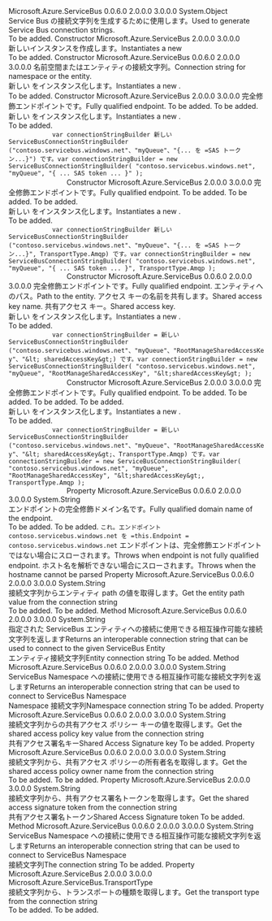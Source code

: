 <Type Name="ServiceBusConnectionStringBuilder" FullName="Microsoft.Azure.ServiceBus.ServiceBusConnectionStringBuilder">
  <TypeSignature Language="C#" Value="public class ServiceBusConnectionStringBuilder" />
  <TypeSignature Language="ILAsm" Value=".class public auto ansi beforefieldinit ServiceBusConnectionStringBuilder extends System.Object" />
  <TypeSignature Language="DocId" Value="T:Microsoft.Azure.ServiceBus.ServiceBusConnectionStringBuilder" />
  <TypeSignature Language="VB.NET" Value="Public Class ServiceBusConnectionStringBuilder" />
  <TypeSignature Language="F#" Value="type ServiceBusConnectionStringBuilder = class" />
  <AssemblyInfo>
    <AssemblyName>Microsoft.Azure.ServiceBus</AssemblyName>
    <AssemblyVersion>0.0.6.0</AssemblyVersion>
    <AssemblyVersion>2.0.0.0</AssemblyVersion>
    <AssemblyVersion>3.0.0.0</AssemblyVersion>
  </AssemblyInfo>
  <Base>
    <BaseTypeName>System.Object</BaseTypeName>
  </Base>
  <Interfaces />
  <Docs>
    <summary>
            <span data-ttu-id="fd46e-101">Service Bus の接続文字列を生成するために使用します。</span><span class="sxs-lookup"><span data-stu-id="fd46e-101">Used to generate Service Bus connection strings.</span></span>
            </summary>
    <remarks>To be added.</remarks>
  </Docs>
  <Members>
    <Member MemberName=".ctor">
      <MemberSignature Language="C#" Value="public ServiceBusConnectionStringBuilder ();" />
      <MemberSignature Language="ILAsm" Value=".method public hidebysig specialname rtspecialname instance void .ctor() cil managed" />
      <MemberSignature Language="DocId" Value="M:Microsoft.Azure.ServiceBus.ServiceBusConnectionStringBuilder.#ctor" />
      <MemberSignature Language="VB.NET" Value="Public Sub New ()" />
      <MemberType>Constructor</MemberType>
      <AssemblyInfo>
        <AssemblyName>Microsoft.Azure.ServiceBus</AssemblyName>
        <AssemblyVersion>2.0.0.0</AssemblyVersion>
        <AssemblyVersion>3.0.0.0</AssemblyVersion>
      </AssemblyInfo>
      <Parameters />
      <Docs>
        <summary>
            <span data-ttu-id="fd46e-102">新しいインスタンスを作成します。<see cref="T:Microsoft.Azure.ServiceBus.ServiceBusConnectionStringBuilder" /></span><span class="sxs-lookup"><span data-stu-id="fd46e-102">Instantiates a new <see cref="T:Microsoft.Azure.ServiceBus.ServiceBusConnectionStringBuilder" /></span></span></summary>
        <remarks>To be added.</remarks>
      </Docs>
    </Member>
    <Member MemberName=".ctor">
      <MemberSignature Language="C#" Value="public ServiceBusConnectionStringBuilder (string connectionString);" />
      <MemberSignature Language="ILAsm" Value=".method public hidebysig specialname rtspecialname instance void .ctor(string connectionString) cil managed" />
      <MemberSignature Language="DocId" Value="M:Microsoft.Azure.ServiceBus.ServiceBusConnectionStringBuilder.#ctor(System.String)" />
      <MemberSignature Language="VB.NET" Value="Public Sub New (connectionString As String)" />
      <MemberSignature Language="F#" Value="new Microsoft.Azure.ServiceBus.ServiceBusConnectionStringBuilder : string -&gt; Microsoft.Azure.ServiceBus.ServiceBusConnectionStringBuilder" Usage="new Microsoft.Azure.ServiceBus.ServiceBusConnectionStringBuilder connectionString" />
      <MemberType>Constructor</MemberType>
      <AssemblyInfo>
        <AssemblyName>Microsoft.Azure.ServiceBus</AssemblyName>
        <AssemblyVersion>0.0.6.0</AssemblyVersion>
        <AssemblyVersion>2.0.0.0</AssemblyVersion>
        <AssemblyVersion>3.0.0.0</AssemblyVersion>
      </AssemblyInfo>
      <Parameters>
        <Parameter Name="connectionString" Type="System.String" />
      </Parameters>
      <Docs>
        <param name="connectionString"><span data-ttu-id="fd46e-103">名前空間またはエンティティの接続文字列。</span><span class="sxs-lookup"><span data-stu-id="fd46e-103">Connection string for namespace or the entity.</span></span></param>
        <summary>
            <span data-ttu-id="fd46e-104">新しい <see cref="T:Microsoft.Azure.ServiceBus.ServiceBusConnectionStringBuilder" /> をインスタンス化します。</span><span class="sxs-lookup"><span data-stu-id="fd46e-104">Instantiates a new <see cref="T:Microsoft.Azure.ServiceBus.ServiceBusConnectionStringBuilder" />.</span></span>
            </summary>
        <remarks>To be added.</remarks>
      </Docs>
    </Member>
    <Member MemberName=".ctor">
      <MemberSignature Language="C#" Value="public ServiceBusConnectionStringBuilder (string endpoint, string entityPath, string sharedAccessSignature);" />
      <MemberSignature Language="ILAsm" Value=".method public hidebysig specialname rtspecialname instance void .ctor(string endpoint, string entityPath, string sharedAccessSignature) cil managed" />
      <MemberSignature Language="DocId" Value="M:Microsoft.Azure.ServiceBus.ServiceBusConnectionStringBuilder.#ctor(System.String,System.String,System.String)" />
      <MemberSignature Language="VB.NET" Value="Public Sub New (endpoint As String, entityPath As String, sharedAccessSignature As String)" />
      <MemberSignature Language="F#" Value="new Microsoft.Azure.ServiceBus.ServiceBusConnectionStringBuilder : string * string * string -&gt; Microsoft.Azure.ServiceBus.ServiceBusConnectionStringBuilder" Usage="new Microsoft.Azure.ServiceBus.ServiceBusConnectionStringBuilder (endpoint, entityPath, sharedAccessSignature)" />
      <MemberType>Constructor</MemberType>
      <AssemblyInfo>
        <AssemblyName>Microsoft.Azure.ServiceBus</AssemblyName>
        <AssemblyVersion>2.0.0.0</AssemblyVersion>
        <AssemblyVersion>3.0.0.0</AssemblyVersion>
      </AssemblyInfo>
      <Parameters>
        <Parameter Name="endpoint" Type="System.String" />
        <Parameter Name="entityPath" Type="System.String" />
        <Parameter Name="sharedAccessSignature" Type="System.String" />
      </Parameters>
      <Docs>
        <param name="endpoint"><span data-ttu-id="fd46e-105">完全修飾エンドポイントです。</span><span class="sxs-lookup"><span data-stu-id="fd46e-105">Fully qualified endpoint.</span></span></param>
        <param name="entityPath">To be added.</param>
        <param name="sharedAccessSignature">To be added.</param>
        <summary>
            <span data-ttu-id="fd46e-106">新しい <see cref="T:Microsoft.Azure.ServiceBus.ServiceBusConnectionStringBuilder" /> をインスタンス化します。</span><span class="sxs-lookup"><span data-stu-id="fd46e-106">Instantiates a new <see cref="T:Microsoft.Azure.ServiceBus.ServiceBusConnectionStringBuilder" />.</span></span>
            </summary>
        <remarks>To be added.</remarks>
        <example>
          <code>
            <span data-ttu-id="fd46e-107">var connectionStringBuilder 新しい ServiceBusConnectionStringBuilder ("contoso.servicebus.windows.net"、"myQueue"、"{... を =SAS トークン...}") です。</span><span class="sxs-lookup"><span data-stu-id="fd46e-107">var connectionStringBuilder = new ServiceBusConnectionStringBuilder( "contoso.servicebus.windows.net", "myQueue", "{ ... SAS token ... }" );</span></span>
                </code>
        </example>
      </Docs>
    </Member>
    <Member MemberName=".ctor">
      <MemberSignature Language="C#" Value="public ServiceBusConnectionStringBuilder (string endpoint, string entityPath, string sharedAccessSignature, Microsoft.Azure.ServiceBus.TransportType transportType);" />
      <MemberSignature Language="ILAsm" Value=".method public hidebysig specialname rtspecialname instance void .ctor(string endpoint, string entityPath, string sharedAccessSignature, valuetype Microsoft.Azure.ServiceBus.TransportType transportType) cil managed" />
      <MemberSignature Language="DocId" Value="M:Microsoft.Azure.ServiceBus.ServiceBusConnectionStringBuilder.#ctor(System.String,System.String,System.String,Microsoft.Azure.ServiceBus.TransportType)" />
      <MemberSignature Language="F#" Value="new Microsoft.Azure.ServiceBus.ServiceBusConnectionStringBuilder : string * string * string * Microsoft.Azure.ServiceBus.TransportType -&gt; Microsoft.Azure.ServiceBus.ServiceBusConnectionStringBuilder" Usage="new Microsoft.Azure.ServiceBus.ServiceBusConnectionStringBuilder (endpoint, entityPath, sharedAccessSignature, transportType)" />
      <MemberType>Constructor</MemberType>
      <AssemblyInfo>
        <AssemblyName>Microsoft.Azure.ServiceBus</AssemblyName>
        <AssemblyVersion>2.0.0.0</AssemblyVersion>
        <AssemblyVersion>3.0.0.0</AssemblyVersion>
      </AssemblyInfo>
      <Parameters>
        <Parameter Name="endpoint" Type="System.String" />
        <Parameter Name="entityPath" Type="System.String" />
        <Parameter Name="sharedAccessSignature" Type="System.String" />
        <Parameter Name="transportType" Type="Microsoft.Azure.ServiceBus.TransportType" />
      </Parameters>
      <Docs>
        <param name="endpoint"><span data-ttu-id="fd46e-108">完全修飾エンドポイントです。</span><span class="sxs-lookup"><span data-stu-id="fd46e-108">Fully qualified endpoint.</span></span></param>
        <param name="entityPath">To be added.</param>
        <param name="sharedAccessSignature">To be added.</param>
        <param name="transportType">To be added.</param>
        <summary>
            <span data-ttu-id="fd46e-109">新しい <see cref="T:Microsoft.Azure.ServiceBus.ServiceBusConnectionStringBuilder" /> をインスタンス化します。</span><span class="sxs-lookup"><span data-stu-id="fd46e-109">Instantiates a new <see cref="T:Microsoft.Azure.ServiceBus.ServiceBusConnectionStringBuilder" />.</span></span>
            </summary>
        <remarks>To be added.</remarks>
        <example>
          <code>
            <span data-ttu-id="fd46e-110">var connectionStringBuilder 新しい ServiceBusConnectionStringBuilder ("contoso.servicebus.windows.net"、"myQueue"、"{... を =SAS トークン...}", TransportType.Amqp) です。</span><span class="sxs-lookup"><span data-stu-id="fd46e-110">var connectionStringBuilder = new ServiceBusConnectionStringBuilder( "contoso.servicebus.windows.net", "myQueue", "{ ... SAS token ... }", TransportType.Amqp );</span></span>
                </code>
        </example>
      </Docs>
    </Member>
    <Member MemberName=".ctor">
      <MemberSignature Language="C#" Value="public ServiceBusConnectionStringBuilder (string endpoint, string entityPath, string sharedAccessKeyName, string sharedAccessKey);" />
      <MemberSignature Language="ILAsm" Value=".method public hidebysig specialname rtspecialname instance void .ctor(string endpoint, string entityPath, string sharedAccessKeyName, string sharedAccessKey) cil managed" />
      <MemberSignature Language="DocId" Value="M:Microsoft.Azure.ServiceBus.ServiceBusConnectionStringBuilder.#ctor(System.String,System.String,System.String,System.String)" />
      <MemberSignature Language="VB.NET" Value="Public Sub New (endpoint As String, entityPath As String, sharedAccessKeyName As String, sharedAccessKey As String)" />
      <MemberSignature Language="F#" Value="new Microsoft.Azure.ServiceBus.ServiceBusConnectionStringBuilder : string * string * string * string -&gt; Microsoft.Azure.ServiceBus.ServiceBusConnectionStringBuilder" Usage="new Microsoft.Azure.ServiceBus.ServiceBusConnectionStringBuilder (endpoint, entityPath, sharedAccessKeyName, sharedAccessKey)" />
      <MemberType>Constructor</MemberType>
      <AssemblyInfo>
        <AssemblyName>Microsoft.Azure.ServiceBus</AssemblyName>
        <AssemblyVersion>0.0.6.0</AssemblyVersion>
        <AssemblyVersion>2.0.0.0</AssemblyVersion>
        <AssemblyVersion>3.0.0.0</AssemblyVersion>
      </AssemblyInfo>
      <Parameters>
        <Parameter Name="namespaceName" Type="System.String" />
        <Parameter Name="entityPath" Type="System.String" />
        <Parameter Name="sharedAccessKeyName" Type="System.String" />
        <Parameter Name="sharedAccessKey" Type="System.String" />
      </Parameters>
      <Docs>
        <param name="endpoint"><span data-ttu-id="fd46e-111">完全修飾エンドポイントです。</span><span class="sxs-lookup"><span data-stu-id="fd46e-111">Fully qualified endpoint.</span></span></param>
        <param name="entityPath"><span data-ttu-id="fd46e-112">エンティティへのパス。</span><span class="sxs-lookup"><span data-stu-id="fd46e-112">Path to the entity.</span></span></param>
        <param name="sharedAccessKeyName"><span data-ttu-id="fd46e-113">アクセス キーの名前を共有します。</span><span class="sxs-lookup"><span data-stu-id="fd46e-113">Shared access key name.</span></span></param>
        <param name="sharedAccessKey"><span data-ttu-id="fd46e-114">共有アクセス キー。</span><span class="sxs-lookup"><span data-stu-id="fd46e-114">Shared access key.</span></span></param>
        <summary>
            <span data-ttu-id="fd46e-115">新しい <see cref="T:Microsoft.Azure.ServiceBus.ServiceBusConnectionStringBuilder" /> をインスタンス化します。</span><span class="sxs-lookup"><span data-stu-id="fd46e-115">Instantiates a new <see cref="T:Microsoft.Azure.ServiceBus.ServiceBusConnectionStringBuilder" />.</span></span>
            </summary>
        <remarks>To be added.</remarks>
        <example>
          <code>
            <span data-ttu-id="fd46e-116">var connectionStringBuilder = 新しい ServiceBusConnectionStringBuilder ("contoso.servicebus.windows.net"、"myQueue"、"RootManageSharedAccessKey"、"&amp;lt; sharedAccessKey&amp;gt;) です。</span><span class="sxs-lookup"><span data-stu-id="fd46e-116">var connectionStringBuilder = new ServiceBusConnectionStringBuilder( "contoso.servicebus.windows.net", "myQueue", "RootManageSharedAccessKey", "&amp;lt;sharedAccessKey&amp;gt; );</span></span>
                </code>
        </example>
      </Docs>
    </Member>
    <Member MemberName=".ctor">
      <MemberSignature Language="C#" Value="public ServiceBusConnectionStringBuilder (string endpoint, string entityPath, string sharedAccessKeyName, string sharedAccessKey, Microsoft.Azure.ServiceBus.TransportType transportType);" />
      <MemberSignature Language="ILAsm" Value=".method public hidebysig specialname rtspecialname instance void .ctor(string endpoint, string entityPath, string sharedAccessKeyName, string sharedAccessKey, valuetype Microsoft.Azure.ServiceBus.TransportType transportType) cil managed" />
      <MemberSignature Language="DocId" Value="M:Microsoft.Azure.ServiceBus.ServiceBusConnectionStringBuilder.#ctor(System.String,System.String,System.String,System.String,Microsoft.Azure.ServiceBus.TransportType)" />
      <MemberSignature Language="F#" Value="new Microsoft.Azure.ServiceBus.ServiceBusConnectionStringBuilder : string * string * string * string * Microsoft.Azure.ServiceBus.TransportType -&gt; Microsoft.Azure.ServiceBus.ServiceBusConnectionStringBuilder" Usage="new Microsoft.Azure.ServiceBus.ServiceBusConnectionStringBuilder (endpoint, entityPath, sharedAccessKeyName, sharedAccessKey, transportType)" />
      <MemberType>Constructor</MemberType>
      <AssemblyInfo>
        <AssemblyName>Microsoft.Azure.ServiceBus</AssemblyName>
        <AssemblyVersion>2.0.0.0</AssemblyVersion>
        <AssemblyVersion>3.0.0.0</AssemblyVersion>
      </AssemblyInfo>
      <Parameters>
        <Parameter Name="endpoint" Type="System.String" />
        <Parameter Name="entityPath" Type="System.String" />
        <Parameter Name="sharedAccessKeyName" Type="System.String" />
        <Parameter Name="sharedAccessKey" Type="System.String" />
        <Parameter Name="transportType" Type="Microsoft.Azure.ServiceBus.TransportType" />
      </Parameters>
      <Docs>
        <param name="endpoint"><span data-ttu-id="fd46e-117">完全修飾エンドポイントです。</span><span class="sxs-lookup"><span data-stu-id="fd46e-117">Fully qualified endpoint.</span></span></param>
        <param name="entityPath">To be added.</param>
        <param name="sharedAccessKeyName">To be added.</param>
        <param name="sharedAccessKey">To be added.</param>
        <param name="transportType">To be added.</param>
        <summary>
            <span data-ttu-id="fd46e-118">新しい <see cref="T:Microsoft.Azure.ServiceBus.ServiceBusConnectionStringBuilder" /> をインスタンス化します。</span><span class="sxs-lookup"><span data-stu-id="fd46e-118">Instantiates a new <see cref="T:Microsoft.Azure.ServiceBus.ServiceBusConnectionStringBuilder" />.</span></span>
            </summary>
        <remarks>To be added.</remarks>
        <example>
          <code>
            <span data-ttu-id="fd46e-119">var connectionStringBuilder = 新しい ServiceBusConnectionStringBuilder ("contoso.servicebus.windows.net"、"myQueue"、"RootManageSharedAccessKey"、"&amp;lt; sharedAccessKey&amp;gt;、TransportType.Amqp) です。</span><span class="sxs-lookup"><span data-stu-id="fd46e-119">var connectionStringBuilder = new ServiceBusConnectionStringBuilder( "contoso.servicebus.windows.net", "myQueue", "RootManageSharedAccessKey", "&amp;lt;sharedAccessKey&amp;gt;, TransportType.Amqp );</span></span>
                </code>
        </example>
      </Docs>
    </Member>
    <Member MemberName="Endpoint">
      <MemberSignature Language="C#" Value="public string Endpoint { get; set; }" />
      <MemberSignature Language="ILAsm" Value=".property instance string Endpoint" />
      <MemberSignature Language="DocId" Value="P:Microsoft.Azure.ServiceBus.ServiceBusConnectionStringBuilder.Endpoint" />
      <MemberSignature Language="VB.NET" Value="Public Property Endpoint As String" />
      <MemberSignature Language="F#" Value="member this.Endpoint : string with get, set" Usage="Microsoft.Azure.ServiceBus.ServiceBusConnectionStringBuilder.Endpoint" />
      <MemberType>Property</MemberType>
      <AssemblyInfo>
        <AssemblyName>Microsoft.Azure.ServiceBus</AssemblyName>
        <AssemblyVersion>0.0.6.0</AssemblyVersion>
        <AssemblyVersion>2.0.0.0</AssemblyVersion>
        <AssemblyVersion>3.0.0.0</AssemblyVersion>
      </AssemblyInfo>
      <ReturnValue>
        <ReturnType>System.String</ReturnType>
      </ReturnValue>
      <Docs>
        <summary>
            <span data-ttu-id="fd46e-120">エンドポイントの完全修飾ドメイン名です。</span><span class="sxs-lookup"><span data-stu-id="fd46e-120">Fully qualified domain name of the endpoint.</span></span>
            </summary>
        <value>To be added.</value>
        <remarks>To be added.</remarks>
        <example>
          <code><span data-ttu-id="fd46e-121">これ。エンドポイント contoso.servicebus.windows.net を =</span><span class="sxs-lookup"><span data-stu-id="fd46e-121">this.Endpoint = contoso.servicebus.windows.net</span></span></code>
        </example>
        <exception cref="T:System.ArgumentException"><span data-ttu-id="fd46e-122">エンドポイントは、完全修飾エンドポイントではない場合にスローされます。</span><span class="sxs-lookup"><span data-stu-id="fd46e-122">Throws when endpoint is not fully qualified endpoint.</span></span></exception>
        <exception cref="T:System.UriFormatException"><span data-ttu-id="fd46e-123">ホスト名を解析できない場合にスローされます。</span><span class="sxs-lookup"><span data-stu-id="fd46e-123">Throws when the hostname cannot be parsed</span></span></exception>
      </Docs>
    </Member>
    <Member MemberName="EntityPath">
      <MemberSignature Language="C#" Value="public string EntityPath { get; set; }" />
      <MemberSignature Language="ILAsm" Value=".property instance string EntityPath" />
      <MemberSignature Language="DocId" Value="P:Microsoft.Azure.ServiceBus.ServiceBusConnectionStringBuilder.EntityPath" />
      <MemberSignature Language="VB.NET" Value="Public Property EntityPath As String" />
      <MemberSignature Language="F#" Value="member this.EntityPath : string with get, set" Usage="Microsoft.Azure.ServiceBus.ServiceBusConnectionStringBuilder.EntityPath" />
      <MemberType>Property</MemberType>
      <AssemblyInfo>
        <AssemblyName>Microsoft.Azure.ServiceBus</AssemblyName>
        <AssemblyVersion>0.0.6.0</AssemblyVersion>
        <AssemblyVersion>2.0.0.0</AssemblyVersion>
        <AssemblyVersion>3.0.0.0</AssemblyVersion>
      </AssemblyInfo>
      <ReturnValue>
        <ReturnType>System.String</ReturnType>
      </ReturnValue>
      <Docs>
        <summary>
            <span data-ttu-id="fd46e-124">接続文字列からエンティティ path の値を取得します。</span><span class="sxs-lookup"><span data-stu-id="fd46e-124">Get the entity path value from the connection string</span></span>
            </summary>
        <value>To be added.</value>
        <remarks>To be added.</remarks>
      </Docs>
    </Member>
    <Member MemberName="GetEntityConnectionString">
      <MemberSignature Language="C#" Value="public string GetEntityConnectionString ();" />
      <MemberSignature Language="ILAsm" Value=".method public hidebysig instance string GetEntityConnectionString() cil managed" />
      <MemberSignature Language="DocId" Value="M:Microsoft.Azure.ServiceBus.ServiceBusConnectionStringBuilder.GetEntityConnectionString" />
      <MemberSignature Language="VB.NET" Value="Public Function GetEntityConnectionString () As String" />
      <MemberSignature Language="F#" Value="member this.GetEntityConnectionString : unit -&gt; string" Usage="serviceBusConnectionStringBuilder.GetEntityConnectionString " />
      <MemberType>Method</MemberType>
      <AssemblyInfo>
        <AssemblyName>Microsoft.Azure.ServiceBus</AssemblyName>
        <AssemblyVersion>0.0.6.0</AssemblyVersion>
        <AssemblyVersion>2.0.0.0</AssemblyVersion>
        <AssemblyVersion>3.0.0.0</AssemblyVersion>
      </AssemblyInfo>
      <ReturnValue>
        <ReturnType>System.String</ReturnType>
      </ReturnValue>
      <Parameters />
      <Docs>
        <summary>
            <span data-ttu-id="fd46e-125">指定された ServiceBus エンティティへの接続に使用できる相互操作可能な接続文字列を返します</span><span class="sxs-lookup"><span data-stu-id="fd46e-125">Returns an interoperable connection string that can be used to connect to the given ServiceBus Entity</span></span>
            </summary>
        <returns><span data-ttu-id="fd46e-126">エンティティ接続文字列</span><span class="sxs-lookup"><span data-stu-id="fd46e-126">Entity connection string</span></span></returns>
        <remarks>To be added.</remarks>
      </Docs>
    </Member>
    <Member MemberName="GetNamespaceConnectionString">
      <MemberSignature Language="C#" Value="public string GetNamespaceConnectionString ();" />
      <MemberSignature Language="ILAsm" Value=".method public hidebysig instance string GetNamespaceConnectionString() cil managed" />
      <MemberSignature Language="DocId" Value="M:Microsoft.Azure.ServiceBus.ServiceBusConnectionStringBuilder.GetNamespaceConnectionString" />
      <MemberSignature Language="VB.NET" Value="Public Function GetNamespaceConnectionString () As String" />
      <MemberSignature Language="F#" Value="member this.GetNamespaceConnectionString : unit -&gt; string" Usage="serviceBusConnectionStringBuilder.GetNamespaceConnectionString " />
      <MemberType>Method</MemberType>
      <AssemblyInfo>
        <AssemblyName>Microsoft.Azure.ServiceBus</AssemblyName>
        <AssemblyVersion>0.0.6.0</AssemblyVersion>
        <AssemblyVersion>2.0.0.0</AssemblyVersion>
        <AssemblyVersion>3.0.0.0</AssemblyVersion>
      </AssemblyInfo>
      <ReturnValue>
        <ReturnType>System.String</ReturnType>
      </ReturnValue>
      <Parameters />
      <Docs>
        <summary>
            <span data-ttu-id="fd46e-127">ServiceBus Namespace への接続に使用できる相互操作可能な接続文字列を返します</span><span class="sxs-lookup"><span data-stu-id="fd46e-127">Returns an interoperable connection string that can be used to connect to ServiceBus Namespace</span></span>
            </summary>
        <returns><span data-ttu-id="fd46e-128">Namespace 接続文字列</span><span class="sxs-lookup"><span data-stu-id="fd46e-128">Namespace connection string</span></span></returns>
        <remarks>To be added.</remarks>
      </Docs>
    </Member>
    <Member MemberName="SasKey">
      <MemberSignature Language="C#" Value="public string SasKey { get; set; }" />
      <MemberSignature Language="ILAsm" Value=".property instance string SasKey" />
      <MemberSignature Language="DocId" Value="P:Microsoft.Azure.ServiceBus.ServiceBusConnectionStringBuilder.SasKey" />
      <MemberSignature Language="VB.NET" Value="Public Property SasKey As String" />
      <MemberSignature Language="F#" Value="member this.SasKey : string with get, set" Usage="Microsoft.Azure.ServiceBus.ServiceBusConnectionStringBuilder.SasKey" />
      <MemberType>Property</MemberType>
      <AssemblyInfo>
        <AssemblyName>Microsoft.Azure.ServiceBus</AssemblyName>
        <AssemblyVersion>0.0.6.0</AssemblyVersion>
        <AssemblyVersion>2.0.0.0</AssemblyVersion>
        <AssemblyVersion>3.0.0.0</AssemblyVersion>
      </AssemblyInfo>
      <ReturnValue>
        <ReturnType>System.String</ReturnType>
      </ReturnValue>
      <Docs>
        <summary>
            <span data-ttu-id="fd46e-129">接続文字列からの共有アクセス ポリシー キーの値を取得します。</span><span class="sxs-lookup"><span data-stu-id="fd46e-129">Get the shared access policy key value from the connection string</span></span>
            </summary>
        <value><span data-ttu-id="fd46e-130">共有アクセス署名キー</span><span class="sxs-lookup"><span data-stu-id="fd46e-130">Shared Access Signature key</span></span></value>
        <remarks>To be added.</remarks>
      </Docs>
    </Member>
    <Member MemberName="SasKeyName">
      <MemberSignature Language="C#" Value="public string SasKeyName { get; set; }" />
      <MemberSignature Language="ILAsm" Value=".property instance string SasKeyName" />
      <MemberSignature Language="DocId" Value="P:Microsoft.Azure.ServiceBus.ServiceBusConnectionStringBuilder.SasKeyName" />
      <MemberSignature Language="VB.NET" Value="Public Property SasKeyName As String" />
      <MemberSignature Language="F#" Value="member this.SasKeyName : string with get, set" Usage="Microsoft.Azure.ServiceBus.ServiceBusConnectionStringBuilder.SasKeyName" />
      <MemberType>Property</MemberType>
      <AssemblyInfo>
        <AssemblyName>Microsoft.Azure.ServiceBus</AssemblyName>
        <AssemblyVersion>0.0.6.0</AssemblyVersion>
        <AssemblyVersion>2.0.0.0</AssemblyVersion>
        <AssemblyVersion>3.0.0.0</AssemblyVersion>
      </AssemblyInfo>
      <ReturnValue>
        <ReturnType>System.String</ReturnType>
      </ReturnValue>
      <Docs>
        <summary>
            <span data-ttu-id="fd46e-131">接続文字列から、共有アクセス ポリシーの所有者名を取得します。</span><span class="sxs-lookup"><span data-stu-id="fd46e-131">Get the shared access policy owner name from the connection string</span></span>
            </summary>
        <value>To be added.</value>
        <remarks>To be added.</remarks>
      </Docs>
    </Member>
    <Member MemberName="SasToken">
      <MemberSignature Language="C#" Value="public string SasToken { get; set; }" />
      <MemberSignature Language="ILAsm" Value=".property instance string SasToken" />
      <MemberSignature Language="DocId" Value="P:Microsoft.Azure.ServiceBus.ServiceBusConnectionStringBuilder.SasToken" />
      <MemberSignature Language="VB.NET" Value="Public Property SasToken As String" />
      <MemberSignature Language="F#" Value="member this.SasToken : string with get, set" Usage="Microsoft.Azure.ServiceBus.ServiceBusConnectionStringBuilder.SasToken" />
      <MemberType>Property</MemberType>
      <AssemblyInfo>
        <AssemblyName>Microsoft.Azure.ServiceBus</AssemblyName>
        <AssemblyVersion>2.0.0.0</AssemblyVersion>
        <AssemblyVersion>3.0.0.0</AssemblyVersion>
      </AssemblyInfo>
      <ReturnValue>
        <ReturnType>System.String</ReturnType>
      </ReturnValue>
      <Docs>
        <summary>
            <span data-ttu-id="fd46e-132">接続文字列から、共有アクセス署名トークンを取得します。</span><span class="sxs-lookup"><span data-stu-id="fd46e-132">Get the shared access signature token from the connection string</span></span>
            </summary>
        <value><span data-ttu-id="fd46e-133">共有アクセス署名トークン</span><span class="sxs-lookup"><span data-stu-id="fd46e-133">Shared Access Signature token</span></span></value>
        <remarks>To be added.</remarks>
      </Docs>
    </Member>
    <Member MemberName="ToString">
      <MemberSignature Language="C#" Value="public override string ToString ();" />
      <MemberSignature Language="ILAsm" Value=".method public hidebysig virtual instance string ToString() cil managed" />
      <MemberSignature Language="DocId" Value="M:Microsoft.Azure.ServiceBus.ServiceBusConnectionStringBuilder.ToString" />
      <MemberSignature Language="VB.NET" Value="Public Overrides Function ToString () As String" />
      <MemberSignature Language="F#" Value="override this.ToString : unit -&gt; string" Usage="serviceBusConnectionStringBuilder.ToString " />
      <MemberType>Method</MemberType>
      <AssemblyInfo>
        <AssemblyName>Microsoft.Azure.ServiceBus</AssemblyName>
        <AssemblyVersion>0.0.6.0</AssemblyVersion>
        <AssemblyVersion>2.0.0.0</AssemblyVersion>
        <AssemblyVersion>3.0.0.0</AssemblyVersion>
      </AssemblyInfo>
      <ReturnValue>
        <ReturnType>System.String</ReturnType>
      </ReturnValue>
      <Parameters />
      <Docs>
        <summary>
            <span data-ttu-id="fd46e-134">ServiceBus Namespace への接続に使用できる相互操作可能な接続文字列を返します</span><span class="sxs-lookup"><span data-stu-id="fd46e-134">Returns an interoperable connection string that can be used to connect to ServiceBus Namespace</span></span>
            </summary>
        <returns><span data-ttu-id="fd46e-135">接続文字列</span><span class="sxs-lookup"><span data-stu-id="fd46e-135">The connection string</span></span></returns>
        <remarks>To be added.</remarks>
      </Docs>
    </Member>
    <Member MemberName="TransportType">
      <MemberSignature Language="C#" Value="public Microsoft.Azure.ServiceBus.TransportType TransportType { get; set; }" />
      <MemberSignature Language="ILAsm" Value=".property instance valuetype Microsoft.Azure.ServiceBus.TransportType TransportType" />
      <MemberSignature Language="DocId" Value="P:Microsoft.Azure.ServiceBus.ServiceBusConnectionStringBuilder.TransportType" />
      <MemberSignature Language="VB.NET" Value="Public Property TransportType As TransportType" />
      <MemberSignature Language="F#" Value="member this.TransportType : Microsoft.Azure.ServiceBus.TransportType with get, set" Usage="Microsoft.Azure.ServiceBus.ServiceBusConnectionStringBuilder.TransportType" />
      <MemberType>Property</MemberType>
      <AssemblyInfo>
        <AssemblyName>Microsoft.Azure.ServiceBus</AssemblyName>
        <AssemblyVersion>2.0.0.0</AssemblyVersion>
        <AssemblyVersion>3.0.0.0</AssemblyVersion>
      </AssemblyInfo>
      <ReturnValue>
        <ReturnType>Microsoft.Azure.ServiceBus.TransportType</ReturnType>
      </ReturnValue>
      <Docs>
        <summary>
            <span data-ttu-id="fd46e-136">接続文字列から、トランスポートの種類を取得します。</span><span class="sxs-lookup"><span data-stu-id="fd46e-136">Get the transport type from the connection string</span></span>
            </summary>
        <value>To be added.</value>
        <remarks>To be added.</remarks>
      </Docs>
    </Member>
  </Members>
</Type>